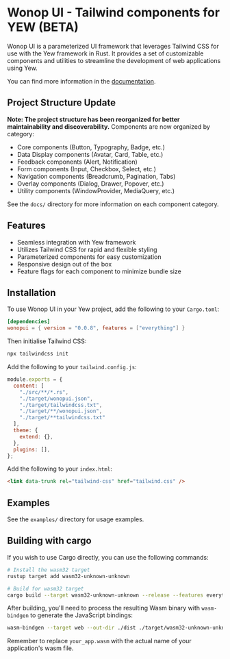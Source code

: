 # Wonop UI - Tailwind components for YEW (BETA)

Wonop UI is a parameterized UI framework that leverages Tailwind CSS for use with the Yew framework in Rust. It provides a set of customizable components and utilities to streamline the development of web applications using Yew.

You can find more information in the [documentation](https://docs.wonopui.com/).

## Project Structure Update

**Note: The project structure has been reorganized for better maintainability and discoverability.** Components are now organized by category:

- Core components (Button, Typography, Badge, etc.)
- Data Display components (Avatar, Card, Table, etc.)
- Feedback components (Alert, Notification)
- Form components (Input, Checkbox, Select, etc.)
- Navigation components (Breadcrumb, Pagination, Tabs)
- Overlay components (Dialog, Drawer, Popover, etc.)
- Utility components (WindowProvider, MediaQuery, etc.)

See the `docs/` directory for more information on each component category.

## Features

- Seamless integration with Yew framework
- Utilizes Tailwind CSS for rapid and flexible styling
- Parameterized components for easy customization
- Responsive design out of the box
- Feature flags for each component to minimize bundle size

## Installation

To use Wonop UI in your Yew project, add the following to your `Cargo.toml`:

```toml
[dependencies]
wonopui = { version = "0.0.8", features = ["everything"] }
```

Then initialise Tailwind CSS:

```bash
npx tailwindcss init
```

Add the following to your `tailwind.config.js`:

```js
module.exports = {
  content: [
    "./src/**/*.rs",
    "./target/wonopui.json",
    "./target/tailwindcss.txt",
    "./target/**/wonopui.json",
    "./target/**tailwindcss.txt"
  ],
  theme: {
    extend: {},
  },
  plugins: [],
};
```

Add the following to your `index.html`:

```html
<link data-trunk rel="tailwind-css" href="tailwind.css" />
```

## Examples

See the `examples/` directory for usage examples.


## Building with cargo

If you wish to use Cargo directly, you can use the following commands:

```bash
# Install the wasm32 target
rustup target add wasm32-unknown-unknown

# Build for wasm32 target
cargo build --target wasm32-unknown-unknown --release --features everything
```

After building, you'll need to process the resulting Wasm binary with `wasm-bindgen` to generate the JavaScript bindings:

```bash
wasm-bindgen --target web --out-dir ./dist ./target/wasm32-unknown-unknown/release/your_app.wasm
```

Remember to replace `your_app.wasm` with the actual name of your application's wasm file.
